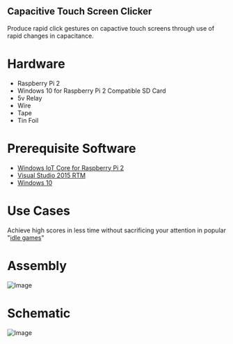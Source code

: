 ## Capacitive Touch Screen Clicker ##
Produce rapid click gestures on capactive touch screens through use of rapid changes in capacitance.

# Hardware #
- Raspberry Pi 2
- Windows 10 for Raspberry Pi 2 Compatible SD Card
- 5v Relay 
- Wire
- Tape
- Tin Foil
 

# Prerequisite Software #
- [Windows IoT Core for Raspberry Pi 2](http://ms-iot.github.io/content/en-US/win10/SetupPCRPI.htm)
- [Visual Studio 2015 RTM](https://www.visualstudio.com/en-us/products/vs-2015-product-editions.aspx)
- [Windows 10](http://www.microsoft.com/en-us/software-download/windows10) 


# Use Cases #
Achieve high scores in less time without sacrificing your attention in popular "[idle games](https://en.wikipedia.org/wiki/Incremental_game)"

# Assembly #
![Image](https://github.com/toolboc/CapacitiveTouchScreenClicker/blob/master/Assets/assembly.PNG)

# Schematic #
![Image](https://github.com/toolboc/CapacitiveTouchScreenClicker/blob/master/Assets/schematic.PNG)
